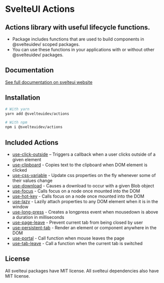 # SvelteUI Actions

## Actions library with useful lifecycle functions.

- Package includes functions that are used to build components in @svelteuidev/ scoped packages.
- You can use these functions in your applications with or without other @svelteuidev/ packages.

## Documentation

[See full documentation on svelteui website](https://svelteui-docs.vercel.app/)

## Installation

```bash
# With yarn
yarn add @svelteuidev/actions

# With npm
npm i @svelteuidev/actions
```

## Included Actions

- [use-click-outside](https://svelteui.org/actions/use-click-outside) – Triggers a callback when a user clicks outside of a given element
- [use-clipboard](https://svelteui.org/actions/use-clipboard) - Copies text to the clipboard when DOM element is clicked
- [use-css-variable](https://svelteui.org/actions/use-css-variable) - Update css properties on the fly whenever some of their values change
- [use-download](https://svelteui.org/actions/use-download) - Causes a download to occur with a given Blob object
- [use-focus](https://svelteui.org/actions/use-focus) - Calls focus on a node once mounted into the DOM
- [use-hot-key](https://svelteui.org/actions/use-hot-key) - Calls focus on a node once mounted into the DOM
- [use-lazy](https://svelteui.org/actions/use-lazy) - Lazily attach properties to any DOM element when it is in the window
- [use-long-press](https://svelteui.org/actions/use-long-press) - Creates a longpress event when mousedown is above a duration in milliseconds
- [use-page-leave](https://svelteui.org/actions/use-page-leave) - Prevent current tab from being closed by user
- [use-persistent-tab](https://svelteui.org/actions/use-persistent-tab) - Render an element or component anywhere in the DOM
- [use-portal](https://svelteui.org/actions/use-portal) - Call function when mouse leaves the page
- [use-tab-leave](https://svelteui.org/actions/use-tab-leave) - Call a function when the current tab is switched

## License

All svelteui packages have MIT license. All svelteui dependencies also have MIT license.
